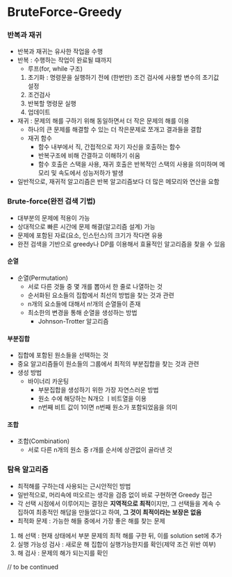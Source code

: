 # BruteForce-Greedy

### 반복과 재귀
- 반복과 재귀는 유사한 작업을 수행
- 반복 : 수행하는 작업이 완료될 떄까지
  - 루프(for, while 구조)
  1. 초기화 : 명령문을 실행하기 전에 (한번만) 조건 검사에 사용할 변수의 초기값 설정
  2. 조건검사
  3. 반복할 명령문 실행
  4. 업데이트
- 재귀 : 문제의 해를 구하기 위해 동일하면서 더 작은 문제의 해를 이용
  - 하나의 큰 문제를 해결할 수 있는 더 작은문제로 쪼개고 결과들을 결합
  - 재귀 함수
    - 함수 내부에서 직, 간접적으로 자기 자신을 호출하는 함수
    - 반복구조에 비해 간결하고 이해하기 쉬움
    - 함수 호출은 스택을 사용, 재귀 호출은 반복적인 스택의 사용을 의미하며 메모리 및 속도에서 성능저하가 발생
- 일반적으로, 재귀적 알고리즘은 반복 알고리즘보다 더 많은 메모리와 연산을 요함

### Brute-force(완전 검색 기법)
- 대부분의 문제에 적용이 가능
- 상대적으로 빠른 시간에 문제 해결(알고리즘 설계) 가능
- 문제에 포함된 자료(요소, 인스턴스)의 크기가 작다면 유용
- 완전 검색을 기반으로 greedy나 DP를 이용해서 효율적인 알고리즘을 찾을 수 있음

#### 순열
- 순열(Permutation)
  - 서로 다른 것들 중 몇 개를 뽑아서 한 줄로 나열하는 것
  - 순서화된 요소들의 집합에서 최선의 방법을 찾는 것과 관련
  - n개의 요소들에 대해서 n!개의 순열들이 존재
  - 최소한의 변경을 통해 순열을 생성하는 방법
    - Johnson-Trotter 알고리즘

#### 부분집합
- 집합에 포함된 원소들을 선택하는 것
- 중요 알고리즘들이 원소들의 그룹에서 최적의 부분집합을 찾는 것과 관련
- 생성 방법
  - 바이너리 카운팅
    - 부분집합을 생성하기 위한 가장 자연스러운 방법
    - 원소 수에 해당하는 N개으 ㅣ비트열을 이용
    - n번째 비트 값이 1이면 n번째 원소가 포함되었음을 의미
    
#### 조합
- 조합(Combination)
  - 서로 다른 n개의 원소 중 r개를 순서에 상관없이 골라낸 것
  
### 탐욕 알고리즘
- 최적해를 구하는데 사용되는 근시안적인 방법
- 일반적으로, 머리속에 떠오르는 생각을 검증 없이 바로 구현하면 Greedy 접근
- 각 선택 시점에서 이루어지는 결정은 **지역적으로 최적**이지만, 그 선택들을 계속 수집하여 최종적인 해답을 만들었다고 하여, **그 것이 최적이라는 보장은 없음**
- 최적화 문제 : 가능한 해들 중에서 가장 좋은 해를 찾는 문제
1. 해 선택 : 현재 상태에서 부분 문제의 최적 해를 구한 뒤, 이를 solution set에 추가
2. 실행 가능성 검사 : 새로운 해 집합이 실행가능한지를 확인(제약 조건 위반 여부)
3. 해 검사 : 문제의 해가 되는지를 확인

// to be continued
